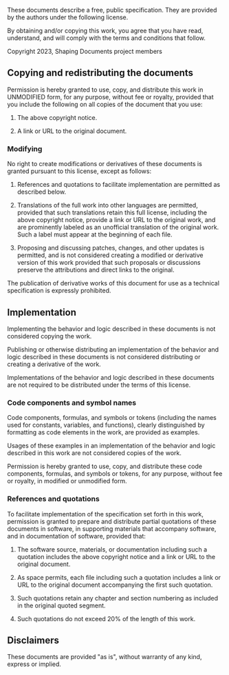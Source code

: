 These documents describe a free, public specification. They are
provided by the authors under the following license. 

By obtaining and/or copying this work, you agree that you have read,
understand, and will comply with the terms and conditions that follow.

Copyright 2023, Shaping Documents project members

## Copying and redistributing the documents

Permission is hereby granted to use, copy, and distribute this work in
UNMODIFIED form, for any purpose, without fee or royalty, provided
that you include the following on all copies of the document that you
use:

1. The above copyright notice.

2. A link or URL to the original document.


### Modifying

No right to create modifications or derivatives of these documents is
granted pursuant to this license, except as follows:

1. References and quotations to facilitate implementation are
   permitted as described below. 

2. Translations of the full work into other languages are permitted,
   provided that such translations retain this full license, including
   the above copyright notice, provide a link or URL to the original
   work, and are prominently labeled as an unofficial translation of
   the original work. Such a label must appear at the beginning of
   each file.

3. Proposing and discussing patches, changes, and other updates is
   permitted, and is not considered creating a modified or derivative
   version of this work provided that such proposals or discussions
   preserve the attributions and direct links to the original.
   
The publication of derivative works of this document for use as a
technical specification is expressly prohibited.
  
  
## Implementation

Implementing the behavior and logic described in these documents is
not considered copying the work.

Publishing or otherwise distributing an implementation of the behavior
and logic described in these documents is not considered distributing
or creating a derivative of the work.

Implementations of the behavior and logic described in these documents
are not required to be distributed under the terms of this license.


### Code components and symbol names

Code components, formulas, and symbols or tokens (including the names
used for constants, variables, and functions), clearly distinguished
by formatting as code elements in the work, are provided as
examples.

Usages of these examples in an implementation of the behavior and
logic described in this work are not considered copies of the work.

Permission is hereby granted to use, copy, and distribute these code
components, formulas, and symbols or tokens, for any purpose, without
fee or royalty, in modified or unmodified form.


### References and quotations

To facilitate implementation of the specification set forth in this
work, permission is granted to prepare and distribute partial
quotations of these documents in software, in supporting materials that
accompany software, and in documentation of software, provided that:

1. The software source, materials, or documentation including such a
   quotation includes the above copyright notice and a link or URL to
   the original document.
   
2. As space permits, each file including such a quotation includes a
   link or URL to the original document accompanying the first such
   quotation.
   
3. Such quotations retain any chapter and section numbering as
   included in the original quoted segment.
   
4. Such quotations do not exceed 20% of the length of this work.


## Disclaimers

These documents are provided "as is", without warranty of any kind,
express or implied.
